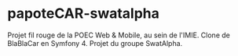 # papoteCAR-swatalpha
Projet fil rouge de la POEC Web &amp; Mobile, au sein de l'IMIE. Clone de BlaBlaCar en Symfony 4. Projet du groupe SwatAlpha.
